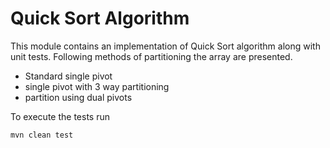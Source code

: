 # Quick Sort Algorithm
This module contains an implementation of Quick Sort algorithm along with unit tests.
Following methods of partitioning the array are presented.
- Standard single pivot
- single pivot with 3 way partitioning
- partition using dual pivots

To execute the tests run
```sh
mvn clean test
```
